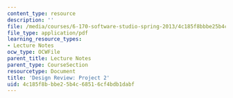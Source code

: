 ```yaml
---
content_type: resource
description: ''
file: /media/courses/6-170-software-studio-spring-2013/4c185f8bbbe25b4c68516cf4bdb1dabf_MIT6_170S13_50-p2-review.pdf
file_type: application/pdf
learning_resource_types:
- Lecture Notes
ocw_type: OCWFile
parent_title: Lecture Notes
parent_type: CourseSection
resourcetype: Document
title: 'Design Review: Project 2'
uid: 4c185f8b-bbe2-5b4c-6851-6cf4bdb1dabf
---
```

